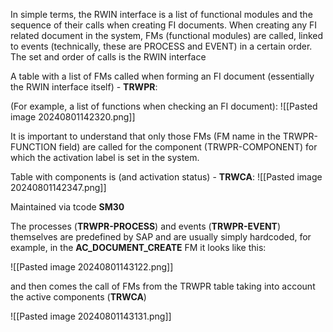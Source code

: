 In simple terms, the RWIN interface is a list of functional modules and the sequence of their calls when creating FI documents. When creating any FI related document in the system, FMs (functional modules) are called, linked to events (technically, these are PROCESS and EVENT) in a certain order. The set and order of calls is the RWIN interface

A table with a list of FMs called when forming an FI document (essentially the RWIN interface itself) - **TRWPR**:

(For example, a list of functions when checking an FI document):
![[Pasted image 20240801142320.png]]

It is important to understand that only those FMs (FM name in the TRWPR-FUNCTION field) are called for the component (TRWPR-COMPONENT) for which the activation label is set in the system.

Table with components is (and activation status) - **TRWCA**:
![[Pasted image 20240801142347.png]]

Maintained via tcode **SM30**

The processes (**TRWPR-PROCESS**) and events (**TRWPR-EVENT**) themselves are predefined by SAP and are usually simply hardcoded, for example, in the **AC_DOCUMENT_CREATE** FM it looks like this:

![[Pasted image 20240801143122.png]]

and then comes the call of FMs from the TRWPR table taking into account the active components (**TRWCA**)

![[Pasted image 20240801143131.png]]